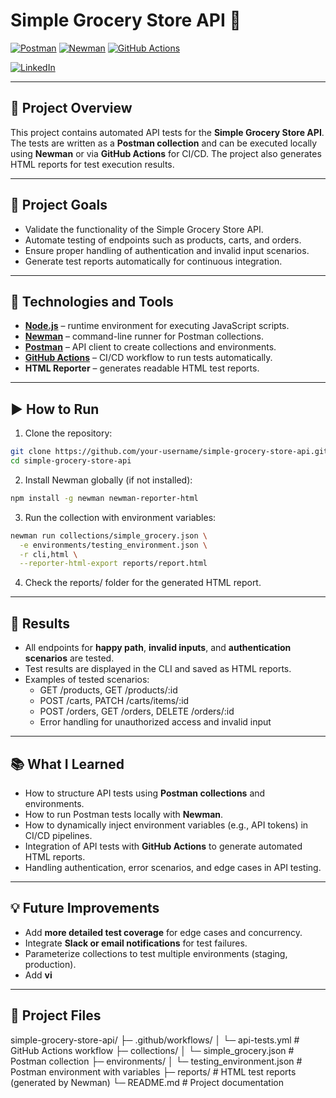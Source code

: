 # Simple Grocery Store API 🚀

[![Postman](https://img.shields.io/badge/Postman-API%20Testing-orange)](https://www.postman.com/)
[![Newman](https://img.shields.io/badge/Newman-5.3.0-blue)](https://www.npmjs.com/package/newman)
[![GitHub Actions](https://github.com/celiapaiva/simple-grocery-store-api/actions/workflows/api-tests.yml/badge.svg)](https://github.com/celiapaiva/simple-grocery-store-api/actions/workflows/api-tests.yml)

[![LinkedIn](https://img.shields.io/badge/LinkedIn-blue?style=flat&logo=linkedin)](https://www.linkedin.com/in/celia-bruno)


---

## 📌 Project Overview
This project contains automated API tests for the **Simple Grocery Store API**. The tests are written as a **Postman collection** and can be executed locally using **Newman** or via **GitHub Actions** for CI/CD. The project also generates HTML reports for test execution results.

---

## 🎯 Project Goals
- Validate the functionality of the Simple Grocery Store API.
- Automate testing of endpoints such as products, carts, and orders.
- Ensure proper handling of authentication and invalid input scenarios.
- Generate test reports automatically for continuous integration.

---

## 🔧 Technologies and Tools
- **[Node.js](https://nodejs.org/)** – runtime environment for executing JavaScript scripts.
- **[Newman](https://www.npmjs.com/package/newman)** – command-line runner for Postman collections.
- **[Postman](https://www.postman.com/)** – API client to create collections and environments.
- **[GitHub Actions](https://github.com/features/actions)** – CI/CD workflow to run tests automatically.
- **HTML Reporter** – generates readable HTML test reports.

---

## ▶️ How to Run

1. Clone the repository:
```bash
git clone https://github.com/your-username/simple-grocery-store-api.git
cd simple-grocery-store-api
```
2. Install Newman globally (if not installed):
```bash
npm install -g newman newman-reporter-html
```
3. Run the collection with environment variables:
```bash
newman run collections/simple_grocery.json \
  -e environments/testing_environment.json \
  -r cli,html \
  --reporter-html-export reports/report.html
```
4. Check the reports/ folder for the generated HTML report.


---

## 🧾 Results
- All endpoints for **happy path**, **invalid inputs**, and **authentication scenarios** are tested.
- Test results are displayed in the CLI and saved as HTML reports.
- Examples of tested scenarios:
  - GET /products, GET /products/:id
  - POST /carts, PATCH /carts/items/:id
  - POST /orders, GET /orders, DELETE /orders/:id
  - Error handling for unauthorized access and invalid input

---

## 📚 What I Learned
- How to structure API tests using **Postman collections** and environments.
- How to run Postman tests locally with **Newman**.
- How to dynamically inject environment variables (e.g., API tokens) in CI/CD pipelines.
- Integration of API tests with **GitHub Actions** to generate automated HTML reports.
- Handling authentication, error scenarios, and edge cases in API testing.

---

## 💡 Future Improvements
- Add **more detailed test coverage** for edge cases and concurrency.
- Integrate **Slack or email notifications** for test failures.
- Parameterize collections to test multiple environments (staging, production).
- Add **vi**

---

## 📂 Project Files

simple-grocery-store-api/
├─ .github/workflows/
│  └─ api-tests.yml               # GitHub Actions workflow
├─ collections/
│  └─ simple_grocery.json         # Postman collection
├─ environments/
│  └─ testing_environment.json    # Postman environment with variables
├─ reports/                       # HTML test reports (generated by Newman)
└─ README.md                      # Project documentation
